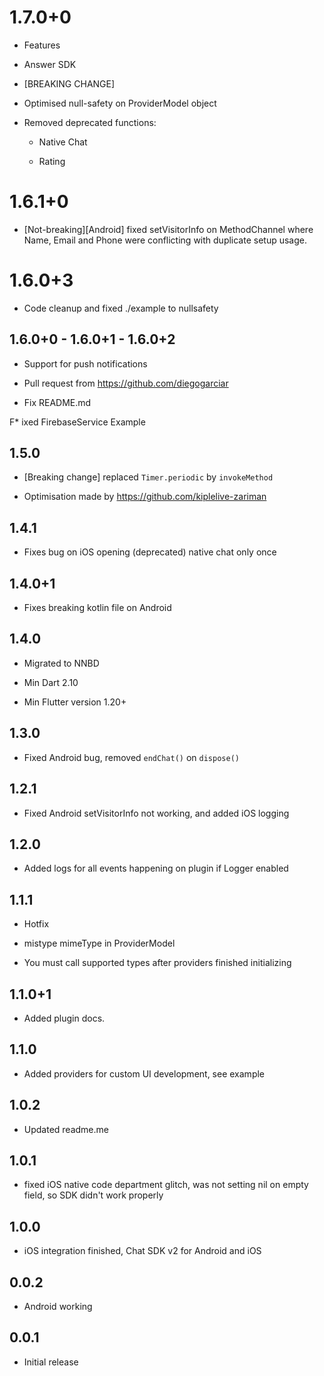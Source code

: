 # 1.7.0+0

* Features

* Answer SDK

* [BREAKING CHANGE]

* Optimised null-safety on ProviderModel object

* Removed deprecated functions:
    
    * Native Chat
    
    * Rating

# 1.6.1+0

* [Not-breaking][Android] fixed setVisitorInfo on MethodChannel where Name, Email and Phone were conflicting with duplicate setup usage.

# 1.6.0+3

* Code cleanup and fixed ./example to nullsafety

## 1.6.0+0 - 1.6.0+1 - 1.6.0+2 

* Support for push notifications

* Pull request from https://github.com/diegogarciar

* Fix README.md

F* ixed FirebaseService Example

## 1.5.0

* [Breaking change] replaced `Timer.periodic` by `invokeMethod`

* Optimisation made by https://github.com/kiplelive-zariman

## 1.4.1

* Fixes bug on iOS opening (deprecated) native chat only once

## 1.4.0+1

* Fixes breaking kotlin file on Android

## 1.4.0

* Migrated to NNBD

* Min Dart 2.10

* Min Flutter version 1.20+

## 1.3.0

* Fixed Android bug, removed `endChat()` on `dispose()`

## 1.2.1

* Fixed Android setVisitorInfo not working, and added iOS logging

## 1.2.0

* Added logs for all events happening on plugin if Logger enabled

## 1.1.1

* Hotfix

* mistype mimeType in ProviderModel

* You must call supported types after providers finished initializing

## 1.1.0+1

* Added plugin docs.

## 1.1.0

* Added providers for custom UI development, see example

## 1.0.2

* Updated readme.me

## 1.0.1

* fixed iOS native code department glitch, was not setting nil on empty field, so SDK didn't work properly

## 1.0.0

* iOS integration finished, Chat SDK v2 for Android and iOS 

## 0.0.2

* Android working

## 0.0.1

* Initial release
